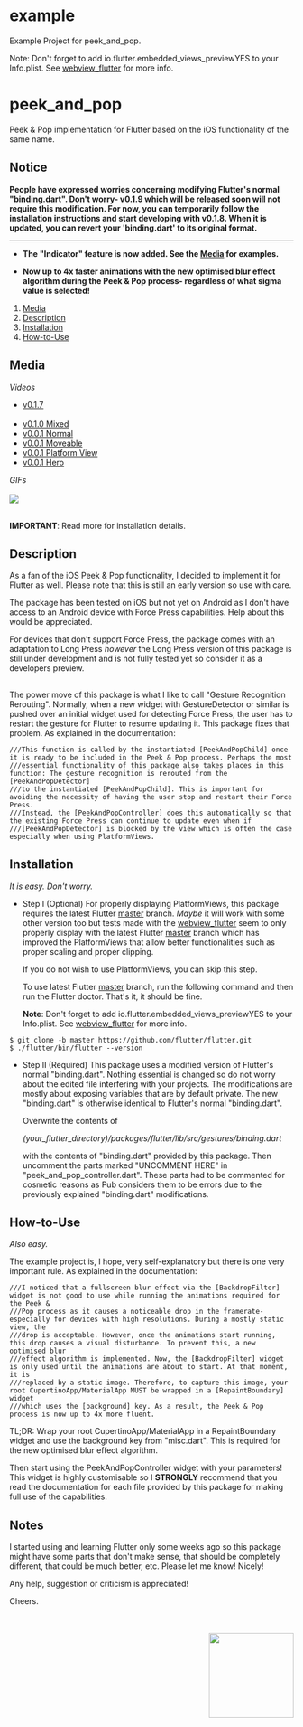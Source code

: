 # example

Example Project for peek_and_pop.

Note: Don't forget to add <key>io.flutter.embedded_views_preview</key><string>YES</string> to your Info.plist. See
[webview_flutter](https://pub.flutter-io.cn/packages/webview_flutter) for more info.


# peek_and_pop

Peek & Pop implementation for Flutter based on the iOS functionality of the same name.

## Notice
**People have expressed worries concerning modifying Flutter's normal "binding.dart". Don't worry- v0.1.9 which will be released soon will not require this modification. For now, you can temporarily follow the installation instructions and start developing with v0.1.8. When it is updated, you can revert your 'binding.dart' to its original format.** 
* * *

* **The "Indicator" feature is now added. See the [Media](#media) for examples.**

* **Now up to 4x faster animations with the new optimised blur effect algorithm during the Peek & Pop process- regardless of what sigma value is 
selected!**

1. [Media](#media) 
2. [Description](#description) 
3. [Installation](#installation) 
4. [How-to-Use](#howtouse)


<a name="media"></a>
## Media
*Videos*

* [v0.1.7](https://youtu.be/wOWCV7HJzwc)
<br><br>
* [v0.1.0 Mixed](https://youtu.be/G5QLwGtcb1I)
* [v0.0.1 Normal](https://youtu.be/PaEpU31z_7Q) 
* [v0.0.1 Moveable](https://youtu.be/3TjCFwHoOiE)
* [v0.0.1 Platform View](https://youtu.be/489YB-QuJ3k)
* [v0.0.1 Hero](https://youtu.be/36DAwnFKSKI)

*GIFs*
<br><br>
<img src="https://www.cosmossoftware.coffee/Common/Portfolio/GIFs/FlutterPeekAndPop.gif"/>
<br><br>

**IMPORTANT**: Read more for installation details.


<a name="description"></a>
## Description
As a fan of the iOS Peek & Pop functionality, I decided to implement it for Flutter as well. Please note that this is 
still an early version so use with care. 

The package has been tested on iOS but not yet on Android as I don't have access to an Android device with Force Press 
capabilities. Help about this would be appreciated.

For devices that don't support Force Press, the package comes with an adaptation to Long Press *however* the Long Press 
version of this package is still under development and is not fully tested yet so consider it as a developers preview.

## 
The power move of this package is what I like to call "Gesture Recognition Rerouting". Normally, when a new widget
with GestureDetector or similar is pushed over an initial widget used for detecting Force Press, the user has to restart 
the gesture for Flutter to resume updating it. This package fixes that problem. As explained in the documentation:

```
///This function is called by the instantiated [PeekAndPopChild] once it is ready to be included in the Peek & Pop process. Perhaps the most
///essential functionality of this package also takes places in this function: The gesture recognition is rerouted from the  [PeekAndPopDetector]
///to the instantiated [PeekAndPopChild]. This is important for avoiding the necessity of having the user stop and restart their Force Press.
///Instead, the [PeekAndPopController] does this automatically so that the existing Force Press can continue to update even when if
///[PeekAndPopDetector] is blocked by the view which is often the case especially when using PlatformViews.
```


<a name="installation"></a>
## Installation
*It is easy. Don't worry.* 

* Step I (Optional)
For properly displaying PlatformViews, this package requires the latest Flutter [master](https://github.com/flutter/flutter) 
branch. *Maybe* it will work with some other version too but tests made with the 
[webview_flutter](https://pub.flutter-io.cn/packages/webview_flutter) seem to only properly display with the latest Flutter 
[master](https://github.com/flutter/flutter) branch which has improved the PlatformViews that allow better functionalities 
such as proper scaling and proper clipping.

    If you do not wish to use PlatformViews, you can skip this step.

    To use latest Flutter [master](https://github.com/flutter/flutter) branch, run the following command and then run 
    the Flutter doctor. That's it, it should  be fine.
    
    **Note**: Don't forget to add <key>io.flutter.embedded_views_preview</key><string>YES</string> to your Info.plist. See
    [webview_flutter](https://pub.flutter-io.cn/packages/webview_flutter) for more info.
    
```
$ git clone -b master https://github.com/flutter/flutter.git
$ ./flutter/bin/flutter --version
```

* Step II (Required)
This package uses a modified version of Flutter's normal "binding.dart". Nothing essential is changed so do not worry 
about the edited file interfering with your projects. The modifications are mostly about exposing variables that are by 
default private. The new "binding.dart" is otherwise identical to Flutter's normal "binding.dart".

    Overwrite the contents of 

    *(your_flutter_directory)/packages/flutter/lib/src/gestures/binding.dart*

    with the contents of "binding.dart" provided by this package. Then uncomment the parts marked "UNCOMMENT HERE" in 
    "peek_and_pop_controller.dart". These parts had to be commented for cosmetic reasons as Pub considers them to be errors 
    due to the previously explained "binding.dart" modifications. 


<a name="howtouse"></a>
## How-to-Use
*Also easy.* 

The example project is, I hope, very self-explanatory but there is one very important rule. As explained in the documentation:

```
///I noticed that a fullscreen blur effect via the [BackdropFilter] widget is not good to use while running the animations required for the Peek &
///Pop process as it causes a noticeable drop in the framerate- especially for devices with high resolutions. During a mostly static view, the
///drop is acceptable. However, once the animations start running, this drop causes a visual disturbance. To prevent this, a new optimised blur
///effect algorithm is implemented. Now, the [BackdropFilter] widget is only used until the animations are about to start. At that moment, it is
///replaced by a static image. Therefore, to capture this image, your root CupertinoApp/MaterialApp MUST be wrapped in a [RepaintBoundary] widget
///which uses the [background] key. As a result, the Peek & Pop process is now up to 4x more fluent.
```

TL;DR: Wrap your root CupertinoApp/MaterialApp in a RepaintBoundary widget and use the background key from "misc.dart". This is required for the new 
optimised blur effect algorithm.

Then start using the PeekAndPopController widget with your parameters! This widget is highly customisable so I **STRONGLY** recommend that you 
read the documentation for each file provided by this package for making full use of the capabilities.


## Notes
I started using and learning Flutter only some weeks ago so this package might have some parts that don't make sense, 
that should be completely different, that could be much better, etc. Please let me know! Nicely! 

Any help, suggestion or criticism is appreciated! 

Cheers.

<br><br>
<img align="right" src="https://www.cosmossoftware.coffee/Common/Images/CosmosSoftwareIconTransparent.png" width="150" height="150"/>
<br><br>